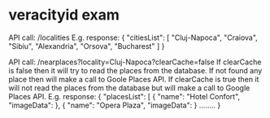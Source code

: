 # veracityid exam
 
 API call: /localities
 E.g. response:
 {
    "citiesList": [
        "Cluj-Napoca",
        "Craiova",
        "Sibiu",
        "Alexandria",
        "Orsova",
        "Bucharest"
    ]
}
 
API call: /nearplaces?locality=Cluj-Napoca?clearCache=false
If clearCache is false then it will try to read the places from the database. If not found any place then will make a call to Goole Places API.
If clearCache is true then it will not read the places from the database but will make a call to Google Places API.
E.g. response:
{
    "placesList": [
        {
            "name": "Hotel Confort",
            "imageData": <byte array of image>
        },
        {
            "name": "Opera Plaza",
            "imageData": <byte array of image>
        }
        ........
 }
 
